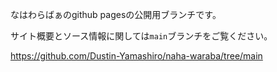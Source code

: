 なはわらばぁのgithub pagesの公開用ブランチです。

サイト概要とソース情報に関しては`main`ブランチをご覧ください。

https://github.com/Dustin-Yamashiro/naha-waraba/tree/main
